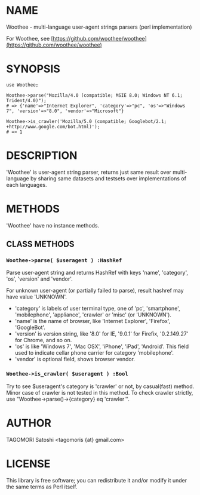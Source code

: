 # NAME

Woothee - multi-language user-agent strings parsers (perl implementation)

For Woothee, see [https://github.com/woothee/woothee](https://github.com/woothee/woothee)

# SYNOPSIS

    use Woothee;

    Woothee->parse("Mozilla/4.0 (compatible; MSIE 8.0; Windows NT 6.1; Trident/4.0)");
    # => {'name'=>"Internet Explorer", 'category'=>"pc", 'os'=>"Windows 7", 'version'=>"8.0", 'vendor'=>"Microsoft"}

    Woothee->is_crawler('Mozilla/5.0 (compatible; Googlebot/2.1; +http://www.google.com/bot.html)');
    # => 1

# DESCRIPTION

'Woothee' is user-agent string parser, returns just same result over multi-language by sharing same datasets and testsets over implementations of each languages.

# METHODS

'Woothee' have no instance methods.

## CLASS METHODS

### `Woothee->parse( $useragent ) :HashRef`

Parse user-agent string and returns HashRef with keys 'name', 'category', 'os', 'version' and 'vendor'.

For unknown user-agent (or partially failed to parse), result hashref may have value 'UNKNOWN'.

- 'category' is labels of user terminal type, one of 'pc', 'smartphone', 'mobilephone', 'appliance', 'crawler' or 'misc' (or 'UNKNOWN').
- 'name' is the name of browser, like 'Internet Explorer', 'Firefox', 'GoogleBot'.
- 'version' is version string, like '8.0' for IE, '9.0.1' for Firefix, '0.2.149.27' for Chrome, and so on.
- 'os' is like 'Windows 7', 'Mac OSX', 'iPhone', 'iPad', 'Android'. This field used to indicate cellar phone carrier for category 'mobilephone'.
- 'vendor' is optional field, shows browser vendor.

### `Woothee->is_crawler( $useragent ) :Bool`

Try to see $useragent's category is 'crawler' or not, by casual(fast) method. Minor case of crawler is not tested in this method. To check crawler strictly, use "Woothee->parse()->{category} eq 'crawler'".

# AUTHOR

TAGOMORI Satoshi <tagomoris {at} gmail.com>

# LICENSE

This library is free software; you can redistribute it and/or modify
it under the same terms as Perl itself.
